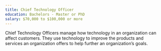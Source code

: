 ```yaml
---
title: Chief Technology Officer
education: Bachelors - Master or PhD
salary: $70,000 to $100,000 or more
---
```

Chief Technology Officers manage how technology in an organization can affect customers. They use technology to improve the products and services an organization offers to help further an organization’s goals. 